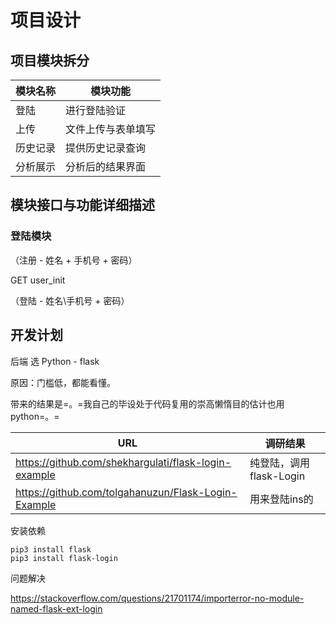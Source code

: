 # 项目设计

## 项目模块拆分

| 模块名称 | 模块功能           |
| -------- | ------------------ |
| 登陆     | 进行登陆验证       |
| 上传     | 文件上传与表单填写 |
| 历史记录 | 提供历史记录查询   |
| 分析展示 | 分析后的结果界面   |

## 模块接口与功能详细描述

### 登陆模块

（注册 - 姓名 + 手机号 + 密码）

GET user_init



（登陆 - 姓名\手机号 + 密码）



## 开发计划

后端 选 Python -  flask

原因：门槛低，都能看懂。

带来的结果是=。=我自己的毕设处于代码复用的崇高懒惰目的估计也用python=。=

| URL                                                  | 调研结果                |
| ---------------------------------------------------- | ----------------------- |
| https://github.com/shekhargulati/flask-login-example | 纯登陆，调用flask-Login |
| https://github.com/tolgahanuzun/Flask-Login-Example  | 用来登陆ins的           |



安装依赖

```shell
pip3 install flask
pip3 install flask-login
```

问题解决

https://stackoverflow.com/questions/21701174/importerror-no-module-named-flask-ext-login
